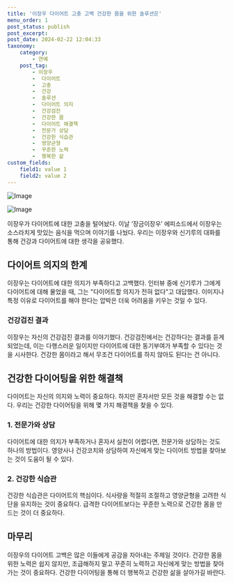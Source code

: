 ```yaml
---
title: '이장우 다이어트 고충 고백 건강한 몸을 위한 솔루션은'
menu_order: 1
post_status: publish
post_excerpt: 
post_date: 2024-02-22 12:04:33
taxonomy:
    category:
        - 연예
    post_tag:
        - 이장우
        -  다이어트
        -  고충
        -  건강
        -  솔루션
        -  다이어트 의지
        -  건강검진
        -  건강한 몸
        -  다이어트 해결책
        -  전문가 상담
        -  건강한 식습관
        -  영양균형
        -  꾸준한 노력
        -  행복한 삶
custom_fields:
    field1: value 1
    field2: value 2
---
```


![Image](https://ssl.pstatic.net/mimgnews/image/468/2024/02/21/0001032628_001_20240221215503618.jpg?type=w540)

![Image](https://mimgnews.pstatic.net/image/468/2024/02/21/0001032628_002_20240221215503663.jpg?type=w540)

이장우가 다이어트에 대한 고충을 털어놨다. 이날 ‘장금이장우’ 에피소드에서 이장우는 소스라치게 맛있는 음식을 먹으며 이야기를 나눴다. 우리는 이장우와 신기루의 대화를 통해 건강과 다이어트에 대한 생각을 공유했다.
## 다이어트 의지의 한계
이장우는 다이어트에 대한 의지가 부족하다고 고백했다. 인터뷰 중에 신기루가 그에게 다이어트에 대해 물었을 때, 그는 "다이어트할 의지가 전혀 없다"고 대답했다. 이미지나 특정 이유로 다이어트를 해야 한다는 압박은 더욱 어려움을 키우는 것일 수 있다.
### 건강검진 결과
이장우는 자신의 건강검진 결과를 이야기했다. 건강검진에서는 건강하다는 결과를 듣게 되었는데, 이는 다행스러운 일이지만 다이어트에 대한 동기부여가 부족할 수 있다는 것을 시사한다. 건강한 몸이라고 해서 무조건 다이어트를 하지 않아도 된다는 건 아니다.
## 건강한 다이어팅을 위한 해결책
다이어트는 자신의 의지와 노력이 중요하다. 하지만 혼자서만 모든 것을 해결할 수는 없다. 우리는 건강한 다이어팅을 위해 몇 가지 해결책을 찾을 수 있다.
### 1. 전문가와 상담
다이어트에 대한 의지가 부족하거나 혼자서 실천이 어렵다면, 전문가와 상담하는 것도 하나의 방법이다. 영양사나 건강코치와 상담하여 자신에게 맞는 다이어트 방법을 찾아보는 것이 도움이 될 수 있다.
### 2. 건강한 식습관
건강한 식습관은 다이어트의 핵심이다. 식사량을 적절히 조절하고 영양균형을 고려한 식단을 유지하는 것이 중요하다. 급격한 다이어트보다는 꾸준한 노력으로 건강한 몸을 만드는 것이 더 중요하다.
## 마무리
이장우의 다이어트 고백은 많은 이들에게 공감을 자아내는 주제일 것이다. 건강한 몸을 위한 노력은 쉽지 않지만, 조급해하지 말고 꾸준히 노력하고 자신에게 맞는 방법을 찾아가는 것이 중요하다. 건강한 다이어팅을 통해 더 행복하고 건강한 삶을 살아가길 바란다.
